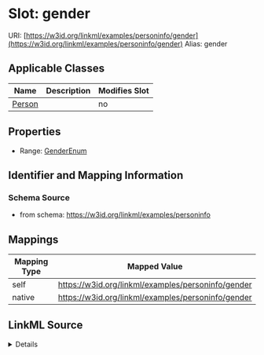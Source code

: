 

# Slot: gender 



URI: [https://w3id.org/linkml/examples/personinfo/gender](https://w3id.org/linkml/examples/personinfo/gender)
Alias: gender

<!-- no inheritance hierarchy -->





## Applicable Classes

| Name | Description | Modifies Slot |
| --- | --- | --- |
| [Person](Person.md) |  |  no  |






## Properties

* Range: [GenderEnum](GenderEnum.md)




## Identifier and Mapping Information






### Schema Source


* from schema: https://w3id.org/linkml/examples/personinfo




## Mappings

| Mapping Type | Mapped Value |
| ---  | ---  |
| self | https://w3id.org/linkml/examples/personinfo/gender |
| native | https://w3id.org/linkml/examples/personinfo/gender |




## LinkML Source

<details>
```yaml
name: gender
from_schema: https://w3id.org/linkml/examples/personinfo
rank: 1000
alias: gender
owner: Person
domain_of:
- Person
range: GenderEnum

```
</details>
